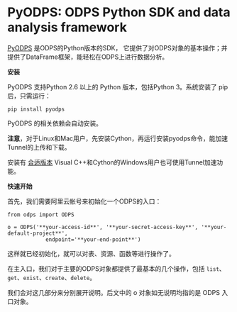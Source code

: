 PyODPS: ODPS Python SDK and data analysis framework
===================================================

[PyODPS](https://github.com/aliyun/aliyun-odps-python-sdk)
是ODPS的Python版本的SDK，
它提供了对ODPS对象的基本操作；并提供了DataFrame框架，能轻松在ODPS上进行数据分析。

**安装**

PyODPS 支持Python 2.6 以上的 Python 版本，包括Python 3。系统安装了 pip
后，只需运行：

    pip install pyodps

PyODPS 的相关依赖会自动安装。

**注意**，对于Linux和Mac用户，先安装Cython，再运行安装pyodps命令，能加速Tunnel的上传和下载。

安装有 [合适版本](https://wiki.python.org/moin/WindowsCompilers) Visual
C++和Cython的Windows用户也可使用Tunnel加速功能。

**快速开始**

首先，我们需要阿里云帐号来初始化一个ODPS的入口：

``` {.sourceCode .python}
from odps import ODPS

o = ODPS('**your-access-id**', '**your-secret-access-key**', '**your-default-project**',
            endpoint='**your-end-point**')
```

这样就已经初始化，就可以对表、资源、函数等进行操作了。

在主入口，我们对于主要的ODPS对象都提供了最基本的几个操作，包括
`list`、`get`、`exist`、`create`、`delete`。

我们会对这几部分来分别展开说明。后文中的 o 对象如无说明均指的是 ODPS
入口对象。
